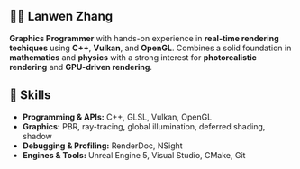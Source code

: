 ## 🤸‍♂️ Lanwen Zhang

**Graphics Programmer** with hands-on experience in **real-time rendering techiques** using **C++**, **Vulkan**, and **OpenGL**. Combines a solid foundation in **mathematics** and **physics** with a strong interest for 
**photorealistic rendering** and **GPU-driven rendering**.

</details>

## 🔧 Skills
- **Programming & APIs:** C++, GLSL, Vulkan, OpenGL 
- **Graphics:** PBR, ray-tracing, global illumination, deferred shading, shadow 
- **Debugging & Profiling:** RenderDoc, NSight
- **Engines & Tools:** Unreal Engine 5, Visual Studio, CMake, Git 


